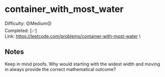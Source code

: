 # container_with_most_water

Difficulty: 🟡Medium🟡 \
Completed: [✅] \
Link: https://leetcode.com/problems/container-with-most-water \

## Notes

Keep in mind proofs. Why would starting with the widest width and moving in always provide the correct mathematical outcome?
